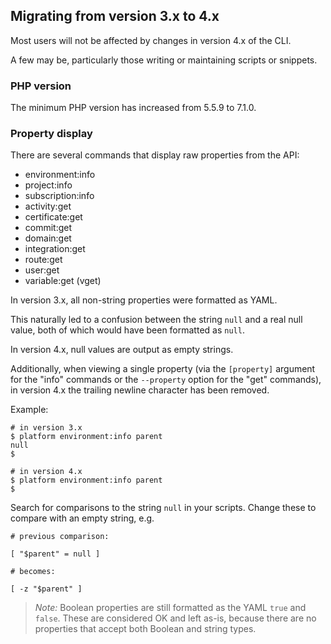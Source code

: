 ## Migrating from version 3.x to 4.x

Most users will not be affected by changes in version 4.x of the CLI.

A few may be, particularly those writing or maintaining scripts or snippets.

### PHP version

The minimum PHP version has increased from 5.5.9 to 7.1.0.

### Property display

There are several commands that display raw properties from the API:

  - environment:info
  - project:info
  - subscription:info
  - activity:get
  - certificate:get
  - commit:get
  - domain:get
  - integration:get
  - route:get
  - user:get
  - variable:get (vget)

In version 3.x, all non-string properties were formatted as YAML.

This naturally led to a confusion between the string `null` and a real null
value, both of which would have been formatted as `null`.

In version 4.x, null values are output as empty strings.

Additionally, when viewing a single property (via the `[property]` argument for
the "info" commands or the `--property` option for the "get" commands), in
version 4.x the trailing newline character has been removed.

Example:

    # in version 3.x
    $ platform environment:info parent
    null
    $

    # in version 4.x
    $ platform environment:info parent
    $

Search for comparisons to the string `null` in your scripts. Change these to
compare with an empty string, e.g.

    # previous comparison:

    [ "$parent" = null ]

    # becomes:

    [ -z "$parent" ]

> _Note:_ Boolean properties are still formatted as the YAML `true` and
> `false`. These are considered OK and left as-is, because there are no
> properties that accept both Boolean and string types.
